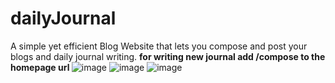 # dailyJournal
A simple yet efficient Blog Website that lets you compose and post your blogs and daily journal writing.
<b> for writing new journal add /compose to the homepage url </b>
![image](https://user-images.githubusercontent.com/55653329/146631897-791f67dc-add1-4796-afbd-63bf9ba20227.png)
![image](https://user-images.githubusercontent.com/55653329/146631933-ca5e4b4a-2eaf-4e21-965d-91ff83b3bcf3.png)
![image](https://user-images.githubusercontent.com/55653329/146631950-6fb76d2c-ff36-4183-a5f6-d03b9fadc6e0.png)
